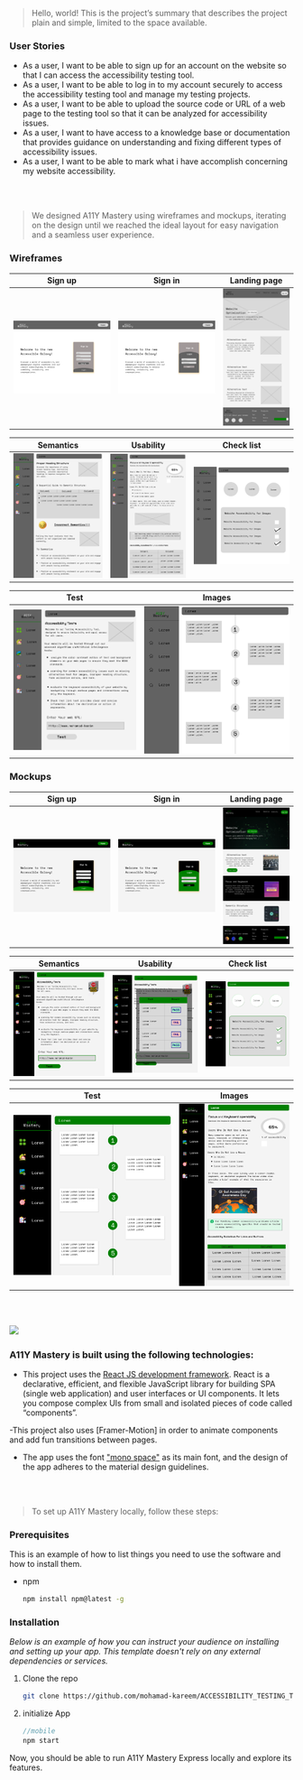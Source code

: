 
> Hello, world! This is the project’s summary that describes the project plain and simple, limited to the space available. 

### User Stories

- As a user, I want to be able to sign up for an account on the website so that I can access the accessibility testing tool.
- As a user, I want to be able to log in to my account securely to access the accessibility testing tool and manage my testing projects.
- As a user, I want to be able to upload the source code or URL of a web page to the testing tool so that it can be analyzed for accessibility issues.
- As a user, I want to have access to a knowledge base or documentation that provides guidance on understanding and fixing different types of accessibility issues.
- As a user, I want to be able to mark what i have accomplish concerning my website accessibility.

<br><br>

<!-- Prototyping -->
<!-- <img src="./readme/title3.svg"/> -->

> We designed A11Y Mastery using wireframes and mockups, iterating on the design until we reached the ideal layout for easy navigation and a seamless user experience.

### Wireframes
| Sign up | Sign in | Landing page  | 
| ------ | ------ | ------ | 
| ![Sign Up](./readme/wireframes/SignUp.png) | ![sign in](./readme/wireframes/SignIn.png) | ![landing](./readme/wireframes/LandingPage.png) |

| Semantics | Usability | Check list |
| ------ | ------ | ------ | 
| ![semantics](./readme/wireframes/Semantics.png) | ![usability](./readme/wireframes/usability.png) | ![checklist](./readme/wireframes/images-1.png) | 

| Test | Images |
| ------ | ------ | 
| ![Test](./readme/wireframes/Semantics-1.png) | ![usability](./readme/wireframes/images.png) | 

### Mockups
| Sign up | Sign in | Landing page  | 
| ------ | ------ |  ------ |
| ![Sign UP](./readme/mockups/SignUp.png) | ![Sign in](./readme/mockups/SignIn.png) | ![landing](./readme/mockups/LandingPage.png)

| Semantics | Usability | Check list |
| ------ | ------ | ------ | 
| ![semantics](./readme/mockups/Semantics-1.png) | ![usability](./readme/mockups/Semantics-2.png) | ![checklist](./readme/mockups/images-1.png) | 

| Test | Images |
| ------ | ------ |
| ![Test](./readme/mockups//images.png) | ![usability](./readme/mockups//usability.png) | 


<br><br>

<!-- Tech stack -->
<img src="./readme/title5.svg"/>

###  A11Y Mastery is built using the following technologies:

- This project uses the [React JS development framework](https://reactjs.org/). React is a declarative, efficient, and flexible JavaScript library for building SPA (single web application) and user interfaces or UI components. It lets you compose complex UIs from small and isolated pieces of code called “components”.


-This project also uses [Framer-Motion] in order to animate components and add fun transitions between pages.

- The app uses the font ["mono space"](https://fonts.googleapis.com/css2?family=Audiowide&display=swap) as its main font, and the design of the app adheres to the material design guidelines.

<br><br>

<!-- How to run -->

> To set up A11Y Mastery locally, follow these steps:

### Prerequisites

This is an example of how to list things you need to use the software and how to install them.
* npm
  ```sh
  npm install npm@latest -g
  ```

### Installation

_Below is an example of how you can instruct your audience on installing and setting up your app. This template doesn't rely on any external dependencies or services._


1. Clone the repo
   ```sh
   git clone https://github.com/mohamad-kareem/ACCESSIBILITY_TESTING_TOOL.git
   ```

6.  initialize App

    ````js
    //mobile
    npm start

Now, you should be able to run A11Y Mastery Express locally and explore its features.
